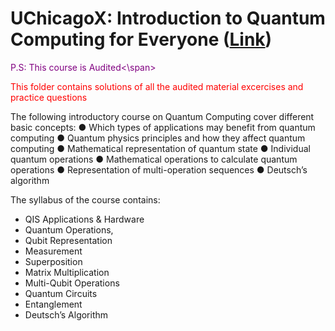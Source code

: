 # UChicagoX: Introduction to Quantum Computing for Everyone ([Link](https://www.edx.org/learn/quantum-computing/university-of-chicago-introduction-to-quantum-computing-for-everyone))

<span style = "color: purple">P.S: This course is Audited<\span>
</hr>
<span style ="color: red">This folder contains solutions of all the audited material excercises and practice questions</span>

The following introductory course on Quantum Computing cover different basic concepts:
● Which types of applications may benefit from quantum computing
● Quantum physics principles and how they affect quantum computing
● Mathematical representation of quantum state
● Individual quantum operations
● Mathematical operations to calculate quantum operations
● Representation of multi-operation sequences
● Deutsch’s algorithm

The syllabus of the course contains:
- QIS Applications & Hardware
- Quantum Operations,
- Qubit Representation
- Measurement
- Superposition
- Matrix Multiplication
- Multi-Qubit Operations
- Quantum Circuits
- Entanglement
- Deutsch’s Algorithm
